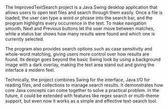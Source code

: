 The ImprovedTextSearch project is a Java Swing desktop application that allows users to open text files and search through them easily. Once a file is loaded, the user can type a word or phrase into the search bar, and the program highlights every occurrence in the text. To make navigation smooth, Next and Previous buttons let the user move between matches, while a status bar shows how many results were found and which one is currently selected.

The program also provides search options such as case sensitivity and whole-word matching, giving users more control over how results are found. Its design goes beyond the basic Swing look by using a background image with a dark overlay, making the text area stand out and giving the interface a modern feel.

Technically, the project combines Swing for the interface, Java I/O for reading files, and collections to manage search results. It demonstrates how core Java concepts can come together to solve a practical problem. In the future, it could be extended with features like regex search or multi-theme support, but even now it works as a simple and effective text-search tool.
